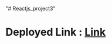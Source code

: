 "# Reactjs_project3" 
# Deployed Link : [Link](https://todolist-project-ff7kj1j51-divyatiwars-projects.vercel.app/)
